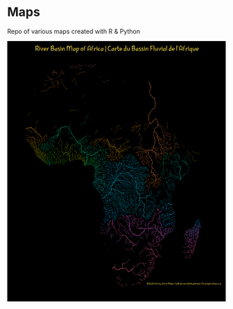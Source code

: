 # Maps
Repo of various maps created with R &amp; Python


<img align="center" src="map_images/afr_rivers.png" alt="1" height="600" width="600" style="max-width: 100%;">
